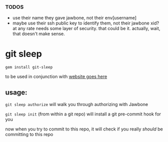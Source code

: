 ### TODOS

* use their name they gave jawbone, not their env[username]
* maybe use their ssh public key to identify them, not their jawbone xid? at any rate needs some layer of security. that could be it. actually, wait, that doesn't make sense.

# git sleep

`gem install git-sleep`

to be used in conjunction with [website goes here](#)

## usage:

`git sleep authorize` will walk you through authorizing with Jawbone

`git sleep init` (from within a git repo) will install a git pre-commit hook for you

now when you try to commit to this repo, it will check if you really *should* be committing to this repo
